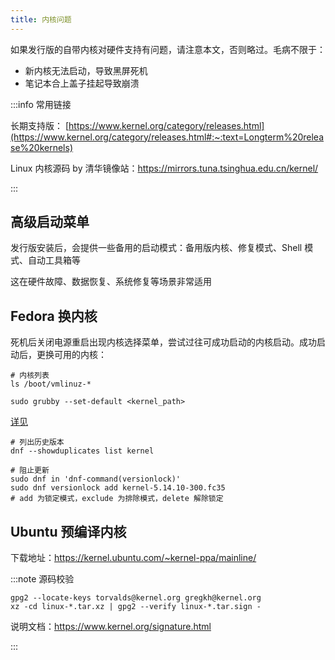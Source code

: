 ```yaml
---
title: 内核问题
---
```


如果发行版的自带内核对硬件支持有问题，请注意本文，否则略过。毛病不限于：

- 新内核无法启动，导致黑屏死机
- 笔记本合上盖子挂起导致崩溃

:::info 常用链接

长期支持版：
[https://www.kernel.org/category/releases.html](https://www.kernel.org/category/releases.html#:~:text=Longterm%20release%20kernels)

Linux 内核源码 by 清华镜像站：https://mirrors.tuna.tsinghua.edu.cn/kernel/

:::

## 高级启动菜单

发行版安装后，会提供一些备用的启动模式：备用版内核、修复模式、Shell 模式、自动工具箱等

这在硬件故障、数据恢复、系统修复等场景非常适用

## Fedora 换内核

死机后关闭电源重启出现内核选择菜单，尝试过往可成功启动的内核启动。成功启动后，更换可用的内核：

```shell
# 内核列表
ls /boot/vmlinuz-*

sudo grubby --set-default <kernel_path>
```

[详见](https://ask.fedoraproject.org/t/fedora-new-kernel-not-working-after-dnf-upgrade-refresh/2222/3)

```shell
# 列出历史版本
dnf --showduplicates list kernel

# 阻止更新
sudo dnf in 'dnf-command(versionlock)'
sudo dnf versionlock add kernel-5.14.10-300.fc35
# add 为锁定模式，exclude 为排除模式，delete 解除锁定
```

## Ubuntu 预编译内核

下载地址：https://kernel.ubuntu.com/~kernel-ppa/mainline/

:::note 源码校验

```shell
gpg2 --locate-keys torvalds@kernel.org gregkh@kernel.org
xz -cd linux-*.tar.xz | gpg2 --verify linux-*.tar.sign -
```

说明文档：https://www.kernel.org/signature.html

:::

